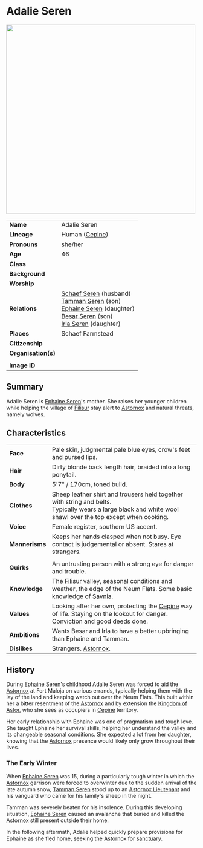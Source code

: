 # Adalie Seren

<img src="https://raw.githubusercontent.com/jesskelsall/astarus-images/main/characters/portraits/imageid.png" height="500" />

|||
| --- | --- |
| **Name** | Adalie Seren | character.4
| **Lineage** | Human ([Cepine](../lineages/cepine.md)) |
| **Pronouns** | she/her |
| **Age** | 46 |
| **Class** | |
| **Background** | |
| **Worship** | |
| **Relations** | [Schaef Seren](schaef-seren.md) (husband)<br>[Tamman Seren](tamman-seren.md) (son)<br>[Ephaine Seren](ephaine-seren.md) (daughter)<br>[Besar Seren](besar-seren.md) (son)<br>[Irla Seren](irla-seren.md) (daughter) |
| **Places** | Schaef Farmstead |
| **Citizenship** | |
| **Organisation(s)** | |
|||
| **Image ID** | |

## Summary

Adalie Seren is [Ephaine Seren](ephaine-seren.md)'s mother. She raises her younger children while helping the village of [Filisur](../places/villages/filisur.md) stay alert to [Astornox](../organisations/astornox/astornox.md) and natural threats, namely wolves.

## Characteristics

| | |
| --- | --- |
| **Face** | Pale skin, judgmental pale blue eyes, crow's feet and pursed lips. | characteristics.2
| **Hair** | Dirty blonde back length hair, braided into a long ponytail. |
| **Body** | 5'7" / 170cm, toned build. |
| **Clothes** | Sheep leather shirt and trousers held together with string and belts.<br>Typically wears a large black and white wool shawl over the top except when cooking. |
| **Voice** | Female register, southern US accent. |
| **Mannerisms** | Keeps her hands clasped when not busy. Eye contact is judgemental or absent. Stares at strangers. |
| | |
| **Quirks** | An untrusting person with a strong eye for danger and trouble. |
| **Knowledge** | The [Filisur](../places/villages/filisur.md) valley, seasonal conditions and weather, the edge of the Neum Flats. Some basic knowledge of [Savnia](../civilisations/nilsavnic-alliance/states/savnia.md). |
| **Values** | Looking after her own, protecting the [Cepine](../lineages/cepine.md) way of life. Staying on the lookout for danger. Conviction and good deeds done. |
| **Ambitions** | Wants Besar and Irla to have a better upbringing than Ephaine and Tamman. |
| **Dislikes** | Strangers. [Astornox](../organisations/astornox/astornox.md). |

## History

During [Ephaine Seren](ephaine-seren.md)'s childhood Adalie Seren was forced to aid the [Astornox](../organisations/astornox/astornox.md) at Fort Maloja on various errands, typically helping them with the lay of the land and keeping watch out over the Neum Flats. This built within her a bitter resentment of the [Astornox](../organisations/astornox/astornox.md) and by extension the [Kingdom of Astor](../civilisations/kingdom-of-astor/kingdom-of-astor.md), who she sees as occupiers in [Cepine](../lineages/cepine.md) territory.

Her early relationship with Ephaine was one of pragmatism and tough love. She taught Ephaine her survival skills, helping her understand the valley and its changeable seasonal conditions. She expected a lot from her daughter, knowing that the [Astornox](../organisations/astornox/astornox.md) presence would likely only grow throughout their lives.

### The Early Winter

When [Ephaine Seren](ephaine-seren.md) was 15, during a particularly tough winter in which the [Astornox](../organisations/astornox/astornox.md) garrison were forced to overwinter due to the sudden arrival of the late autumn snow, [Tamman Seren](tamman-seren.md) stood up to an [Astornox Lieutenant](../organisations/astornox/ranks/astornox-lieutenant.md) and his vanguard who came for his family's sheep in the night.

Tamman was severely beaten for his insolence. During this developing situation, [Ephaine Seren](ephaine-seren.md) caused an avalanche that buried and killed the [Astornox](../organisations/astornox/astornox.md) still present outside their home.

In the following aftermath, Adalie helped quickly prepare provisions for Ephaine as she fled home, seeking the [Astornox](../organisations/astornox/astornox.md) for [sanctuary](../organisations/astorrel/sanctuary.md).
